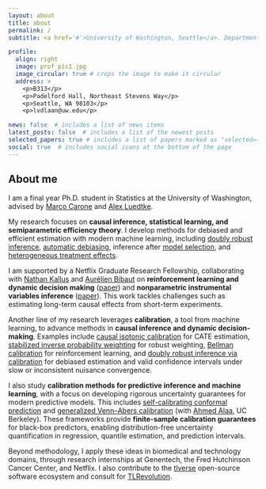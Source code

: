 ```yaml
---
layout: about
title: about
permalink: /
subtitle: <a href='#'>University of Washington, Seattle</a>. Department of Statistics

profile:
  align: right
  image: prof_pic1.jpg 
  image_circular: true # crops the image to make it circular
  address: >
    <p>B313</p>
    <p>Padelford Hall, Northeast Stevens Way</p>
    <p>Seattle, WA 98103</p>
    <p>lvdlaan@uw.edu</p>

news: false  # includes a list of news items
latest_posts: false  # includes a list of the newest posts
selected_papers: true # includes a list of papers marked as "selected={true}"
social: true  # includes social icons at the bottom of the page
---
```


## About me

I am a final year Ph.D. student in Statistics at the University of Washington, advised by [Marco Carone](http://faculty.washington.edu/mcarone/about.html) and [Alex Luedtke](http://www.alexluedtke.com).

My research focuses on **causal inference, statistical learning, and semiparametric efficiency theory**. I develop methods for debiased and efficient estimation with modern machine learning, including [doubly robust inference](https://arxiv.org/pdf/2411.02771), [automatic debiasing](https://arxiv.org/pdf/2501.11868), inference after [model selection](https://arxiv.org/pdf/2307.12544), and [heterogeneous treatment effects](https://arxiv.org/pdf/2402.01972).

I am supported by a Netflix Graduate Research Fellowship, collaborating with [Nathan Kallus](https://nathankallus.com/) and [Aurélien Bibaut](https://scholar.google.com/citations?user=N_8WC5oAAAAJ&hl=en) on **reinforcement learning and dynamic decision making** ([paper](https://arxiv.org/pdf/2501.06926)) and **nonparametric instrumental variables inference** ([paper](https://arxiv.org/pdf/2505.07729)). This work tackles challenges such as estimating long-term causal effects from short-term experiments.

Another line of my research leverages **calibration**, a tool from machine learning, to advance methods in **causal inference and dynamic decision-making**. Examples include [causal isotonic calibration](https://proceedings.mlr.press/v202/van-der-laan23a/van-der-laan23a.pdf) for CATE estimation, [stabilized inverse probability weighting](https://arxiv.org/pdf/2411.06342) for robust weighting, [Bellman calibration](https://arxiv.org/pdf/2501.06926) for reinforcement learning, and [doubly robust inference via calibration](https://arxiv.org/pdf/2411.02771) for debiased estimation and valid confidence intervals under slow or inconsistent nuisance convergence.

I also study **calibration methods for predictive inference and machine learning**, with a focus on developing rigorous uncertainty guarantees for modern predictive models. This includes [self-calibrating conformal prediction](https://proceedings.neurips.cc/paper_files/paper/2024/file/c1c49aba08e6c90f2b1f85751f497a2f-Paper-Conference.pdf) and [generalized Venn–Abers calibration](https://arxiv.org/pdf/2502.05676) (with [Ahmed Alaa](https://vcresearch.berkeley.edu/faculty/ahmed-alaa), UC Berkeley). These frameworks provide **finite-sample calibration guarantees** for black-box predictors, enabling distribution-free uncertainty quantification in regression, quantile estimation, and prediction intervals.


Beyond methodology, I apply these ideas in biomedical and technology domains, through research internships at Genentech, the Fred Hutchinson Cancer Center, and Netflix. I also contribute to the [tlverse](https://tlverse.org) open-source software ecosystem and consult for [TLRevolution](https://www.tlrevolution.com).
